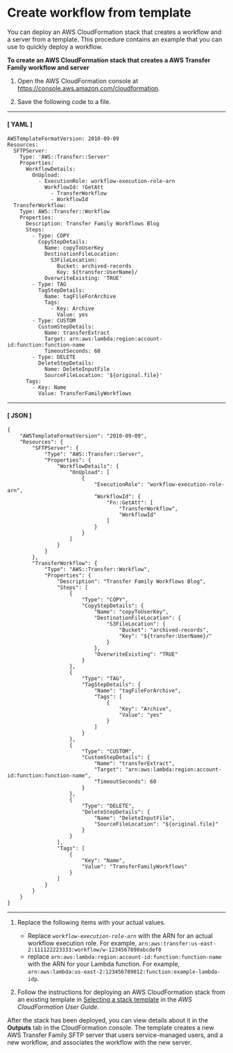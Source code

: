 # Create workflow from template<a name="workflow-template"></a>

You can deploy an AWS CloudFormation stack that creates a workflow and a server from a template\. This procedure contains an example that you can use to quickly deploy a workflow\.

**To create an AWS CloudFormation stack that creates a AWS Transfer Family workflow and server**

1. Open the AWS CloudFormation console at [https://console\.aws\.amazon\.com/cloudformation](https://console.aws.amazon.com/cloudformation/)\.

1. Save the following code to a file\.

------
#### [ YAML ]

   ```
   AWSTemplateFormatVersion: 2010-09-09
   Resources:
     SFTPServer:
       Type: 'AWS::Transfer::Server'
       Properties:
         WorkflowDetails:
           OnUpload:
             - ExecutionRole: workflow-execution-role-arn
               WorkflowId: !GetAtt
                 - TransferWorkflow
                 - WorkflowId
     TransferWorkflow:
       Type: AWS::Transfer::Workflow
       Properties:
         Description: Transfer Family Workflows Blog
         Steps:
           - Type: COPY
             CopyStepDetails:
               Name: copyToUserKey
               DestinationFileLocation:
                 S3FileLocation:
                   Bucket: archived-records
                   Key: ${transfer:UserName}/
               OverwriteExisting: 'TRUE'
           - Type: TAG
             TagStepDetails:
               Name: tagFileForArchive
               Tags:
                 - Key: Archive
                   Value: yes
           - Type: CUSTOM
             CustomStepDetails:
               Name: transferExtract
               Target: arn:aws:lambda:region:account-id:function:function-name
               TimeoutSeconds: 60
           - Type: DELETE
             DeleteStepDetails:
               Name: DeleteInputFile
               SourceFileLocation: '${original.file}'
         Tags:
           - Key: Name
             Value: TransferFamilyWorkflows
   ```

------
#### [ JSON ]

   ```
   {
       "AWSTemplateFormatVersion": "2010-09-09",
       "Resources": {
           "SFTPServer": {
               "Type": "AWS::Transfer::Server",
               "Properties": {
                   "WorkflowDetails": {
                       "OnUpload": [
                           {
                               "ExecutionRole": "workflow-execution-role-arn",
                               "WorkflowId": {
                                   "Fn::GetAtt": [
                                       "TransferWorkflow",
                                       "WorkflowId"
                                   ]
                               }
                           }
                       ]
                   }
               }
           },
           "TransferWorkflow": {
               "Type": "AWS::Transfer::Workflow",
               "Properties": {
                   "Description": "Transfer Family Workflows Blog",
                   "Steps": [
                       {
                           "Type": "COPY",
                           "CopyStepDetails": {
                               "Name": "copyToUserKey",
                               "DestinationFileLocation": {
                                   "S3FileLocation": {
                                       "Bucket": "archived-records",
                                       "Key": "${transfer:UserName}/"
                                   }
                               },
                               "OverwriteExisting": "TRUE"
                           }
                       },
                       {
                           "Type": "TAG",
                           "TagStepDetails": {
                               "Name": "tagFileForArchive",
                               "Tags": [
                                   {
                                       "Key": "Archive",
                                       "Value": "yes"
                                   }
                               ]
                           }
                       },
                       {
                           "Type": "CUSTOM",
                           "CustomStepDetails": {
                               "Name": "transferExtract",
                               "Target": "arn:aws:lambda:region:account-id:function:function-name",
                               "TimeoutSeconds": 60
                           }
                       },
                       {
                           "Type": "DELETE",
                           "DeleteStepDetails": {
                               "Name": "DeleteInputFile",
                               "SourceFileLocation": "${original.file}"
                           }
                       }
                   ],
                   "Tags": [
                       {
                           "Key": "Name",
                           "Value": "TransferFamilyWorkflows"
                       }
                   ]
               }
           }
       }
   }
   ```

------

1. Replace the following items with your actual values\.
   + Replace *`workflow-execution-role-arn`* with the ARN for an actual workflow execution role\. For example, `arn:aws:transfer:us-east-2:111122223333:workflow/w-1234567890abcdef0`
   + replace `arn:aws:lambda:region:account-id:function:function-name` with the ARN for your Lambda function\. For example, `arn:aws:lambda:us-east-2:123456789012:function:example-lambda-idp`\.

1. Follow the instructions for deploying an AWS CloudFormation stack from an existing template in [Selecting a stack template](https://docs.aws.amazon.com/AWSCloudFormation/latest/UserGuide/cfn-using-console-create-stack-template.html) in the *AWS CloudFormation User Guide*\.

After the stack has been deployed, you can view details about it in the **Outputs** tab in the CloudFormation console\. The template creates a new AWS Transfer Family SFTP server that users service\-managed users, and a new workflow, and associates the workflow with the new server\.